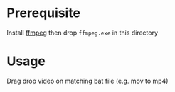 
# Prerequisite
Install [ffmpeg](https://ffmpeg.org/download.html)
then drop ``ffmpeg.exe`` in this directory

# Usage
Drag drop video on matching bat file (e.g. mov to mp4)
